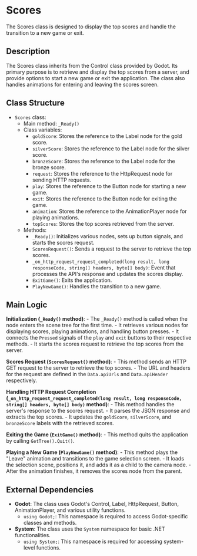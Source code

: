# Scores

The Scores class is designed to display the top scores and handle the transition to a new game or exit.

## Description

The Scores class inherits from the Control class provided by Godot. Its primary purpose is to retrieve and display the top scores from a server, and provide options to start a new game or exit the application. The class also handles animations for entering and leaving the scores screen.

## Class Structure

- `Scores` class:
  - Main method: `_Ready()`
  - Class variables:
    - `goldScore`: Stores the reference to the Label node for the gold score.
    - `silverScore`: Stores the reference to the Label node for the silver score.
    - `bronzeScore`: Stores the reference to the Label node for the bronze score.
    - `request`: Stores the reference to the HttpRequest node for sending HTTP requests.
    - `play`: Stores the reference to the Button node for starting a new game.
    - `exit`: Stores the reference to the Button node for exiting the game.
    - `animation`: Stores the reference to the AnimationPlayer node for playing animations.
    - `topScores`: Stores the top scores retrieved from the server.
  - Methods:
    - `_Ready()`: Initializes various nodes, sets up button signals, and starts the scores request.
    - `ScoresRequest()`: Sends a request to the server to retrieve the top scores.
    - `_on_http_request_request_completed(long result, long responseCode, string[] headers, byte[] body)`: Event that processes the API's response and updates the scores display.
    - `ExitGame()`: Exits the application.
    - `PlayNewGame()`: Handles the transition to a new game.

## Main Logic

**Initialization (`_Ready()` method)**:
    - The `_Ready()` method is called when the node enters the scene tree for the first time.
    - It retrieves various nodes for displaying scores, playing animations, and handling button presses.
    - It connects the `Pressed` signals of the `play` and `exit` buttons to their respective methods.
    - It starts the scores request to retrieve the top scores from the server.

**Scores Request (`ScoresRequest()` method)**:
    - This method sends an HTTP GET request to the server to retrieve the top scores.
    - The URL and headers for the request are defined in the `Data.apiUrls` and `Data.apiHeader` respectively.

**Handling HTTP Request Completion (`_on_http_request_request_completed(long result, long responseCode, string[] headers, byte[] body)` method)**:
    - This method handles the server's response to the scores request.
    - It parses the JSON response and extracts the top scores.
    - It updates the `goldScore`, `silverScore`, and `bronzeScore` labels with the retrieved scores.

**Exiting the Game (`ExitGame()` method)**:
    - This method quits the application by calling `GetTree().Quit()`.

**Playing a New Game (`PlayNewGame()` method)**:
    - This method plays the "Leave" animation and transitions to the game selection screen.
    - It loads the selection scene, positions it, and adds it as a child to the camera node.
    - After the animation finishes, it removes the scores node from the parent.

## External Dependencies

- **Godot**: The class uses Godot's Control, Label, HttpRequest, Button, AnimationPlayer, and various utility functions.
  - `using Godot;`: This namespace is required to access Godot-specific classes and methods.
- **System**: The class uses the `System` namespace for basic .NET functionalities.
  - `using System;`: This namespace is required for accessing system-level functions.
